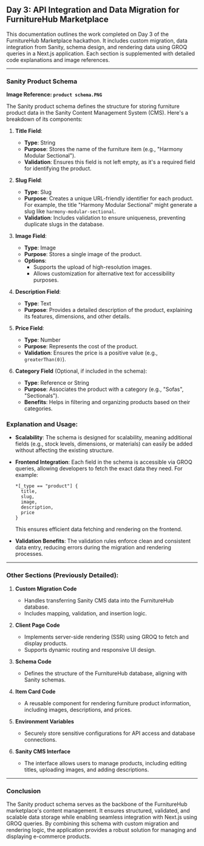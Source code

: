 
## **Day 3: API Integration and Data Migration for FurnitureHub Marketplace**

This documentation outlines the work completed on Day 3 of the FurnitureHub Marketplace hackathon. It includes custom migration, data integration from Sanity, schema design, and rendering data using GROQ queries in a Next.js application. Each section is supplemented with detailed code explanations and image references.

---

### **Sanity Product Schema**
**Image Reference: `product schema.PNG`**

The Sanity product schema defines the structure for storing furniture product data in the Sanity Content Management System (CMS). Here's a breakdown of its components:

1. **Title Field**:
   - **Type**: String
   - **Purpose**: Stores the name of the furniture item (e.g., "Harmony Modular Sectional").
   - **Validation**: Ensures this field is not left empty, as it's a required field for identifying the product.

2. **Slug Field**:
   - **Type**: Slug
   - **Purpose**: Creates a unique URL-friendly identifier for each product. For example, the title "Harmony Modular Sectional" might generate a slug like `harmony-modular-sectional`.
   - **Validation**: Includes validation to ensure uniqueness, preventing duplicate slugs in the database.

3. **Image Field**:
   - **Type**: Image
   - **Purpose**: Stores a single image of the product.
   - **Options**:
     - Supports the upload of high-resolution images.
     - Allows customization for alternative text for accessibility purposes.

4. **Description Field**:
   - **Type**: Text
   - **Purpose**: Provides a detailed description of the product, explaining its features, dimensions, and other details.

5. **Price Field**:
   - **Type**: Number
   - **Purpose**: Represents the cost of the product.
   - **Validation**: Ensures the price is a positive value (e.g., `greaterThan(0)`).

6. **Category Field** (Optional, if included in the schema):
   - **Type**: Reference or String
   - **Purpose**: Associates the product with a category (e.g., "Sofas", "Sectionals").
   - **Benefits**: Helps in filtering and organizing products based on their categories.

### **Explanation and Usage**:
- **Scalability**:
  The schema is designed for scalability, meaning additional fields (e.g., stock levels, dimensions, or materials) can easily be added without affecting the existing structure.

- **Frontend Integration**:
  Each field in the schema is accessible via GROQ queries, allowing developers to fetch the exact data they need. For example:
  ```groq
  *[_type == "product"] {
    title,
    slug,
    image,
    description,
    price
  }
  ```
  This ensures efficient data fetching and rendering on the frontend.

- **Validation Benefits**:
  The validation rules enforce clean and consistent data entry, reducing errors during the migration and rendering processes.

---

### **Other Sections (Previously Detailed)**:
1. **Custom Migration Code**
   - Handles transferring Sanity CMS data into the FurnitureHub database.
   - Includes mapping, validation, and insertion logic.

2. **Client Page Code**
   - Implements server-side rendering (SSR) using GROQ to fetch and display products.
   - Supports dynamic routing and responsive UI design.

3. **Schema Code**
   - Defines the structure of the FurnitureHub database, aligning with Sanity schemas.

4. **Item Card Code**
   - A reusable component for rendering furniture product information, including images, descriptions, and prices.

5. **Environment Variables**
   - Securely store sensitive configurations for API access and database connections.

6. **Sanity CMS Interface**
   - The interface allows users to manage products, including editing titles, uploading images, and adding descriptions.

---

### **Conclusion**
The Sanity product schema serves as the backbone of the FurnitureHub marketplace's content management. It ensures structured, validated, and scalable data storage while enabling seamless integration with Next.js using GROQ queries. By combining this schema with custom migration and rendering logic, the application provides a robust solution for managing and displaying e-commerce products.
